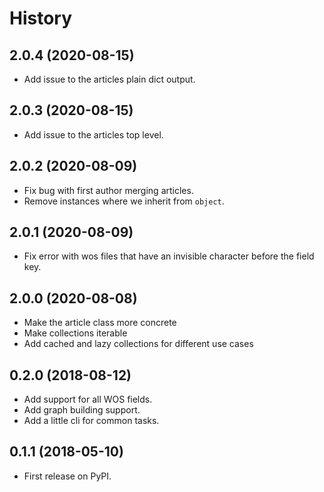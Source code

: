 # History

## 2.0.4 (2020-08-15)

- Add issue to the articles plain dict output.

## 2.0.3 (2020-08-15)

- Add issue to the articles top level.

## 2.0.2 (2020-08-09)

- Fix bug with first author merging articles.
- Remove instances where we inherit from `object`.

## 2.0.1 (2020-08-09)

- Fix error with wos files that have an invisible character before the field
  key.

## 2.0.0 (2020-08-08)

- Make the article class more concrete
- Make collections iterable
- Add cached and lazy collections for different use cases

## 0.2.0 (2018-08-12)

- Add support for all WOS fields.
- Add graph building support.
- Add a little cli for common tasks.

## 0.1.1 (2018-05-10)

- First release on PyPI.
